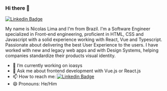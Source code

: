 ### Hi there 👋
[![Linkedin Badge](https://img.shields.io/badge/-LinkedIn-blue?style=flat-square&logo=Linkedin&logoColor=white&link=https://www.linkedin.com/in/samantacici/)](https://www.linkedin.com/in/nicolas-rodovalho-lima/)

My name is Nicolas Lima and I'm from Brazil. I'm a Software Engineer specialized in Front-end engineering, proficient in HTML, CSS and Javascript with a solid
experience working with React, Vue and Typescript. Passionate about delivering the best User Experience to the users. I have worked with new and legacy web apps and with Design Systems, helping companies standardize their products visual identity.

- 🔭 I’m currently working on ioasys
- 💬 Ask me about frontend development with Vue.js or React.js
- 📫 How to reach me: [![Linkedin Badge](https://img.shields.io/badge/-LinkedIn-blue?style=flat-square&logo=Linkedin&logoColor=white&link=https://www.linkedin.com/in/samantacici/)](https://www.linkedin.com/in/nicolas-rodovalho-lima/)
- 😄 Pronouns: He/Him
